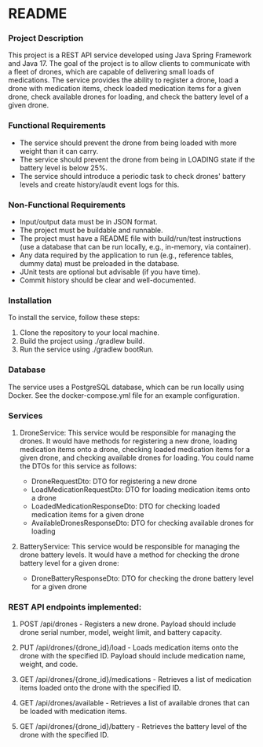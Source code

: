 # README

### Project Description

This project is a REST API service developed using Java Spring Framework and Java 17. The goal of the project is to allow clients to communicate with a fleet of drones, which are capable of delivering small loads of medications. The service provides the ability to register a drone, load a drone with medication items, check loaded medication items for a given drone, check available drones for loading, and check the battery level of a given drone.

### Functional Requirements

- The service should prevent the drone from being loaded with more weight than it can carry.
- The service should prevent the drone from being in LOADING state if the battery level is below 25%.
- The service should introduce a periodic task to check drones' battery levels and create history/audit event logs for this.

### Non-Functional Requirements

- Input/output data must be in JSON format.
- The project must be buildable and runnable.
- The project must have a README file with build/run/test instructions (use a database that can be run locally, e.g., in-memory, via container).
- Any data required by the application to run (e.g., reference tables, dummy data) must be preloaded in the database.
- JUnit tests are optional but advisable (if you have time).
- Commit history should be clear and well-documented.

### Installation

To install the service, follow these steps:

1. Clone the repository to your local machine.
2. Build the project using ./gradlew build.
3. Run the service using ./gradlew bootRun.

### Database

The service uses a PostgreSQL database, which can be run locally using Docker. See the docker-compose.yml file for an example configuration.

### Services

1. DroneService: This service would be responsible for managing the drones. It would have methods for registering a new drone, loading medication items onto a drone, checking loaded medication items for a given drone, and checking available drones for loading. You could name the DTOs for this service as follows:

    - DroneRequestDto: DTO for registering a new drone
    - LoadMedicationRequestDto: DTO for loading medication items onto a drone
    - LoadedMedicationResponseDto: DTO for checking loaded medication items for a given drone
    - AvailableDronesResponseDto: DTO for checking available drones for loading

2. BatteryService: This service would be responsible for managing the drone battery levels. It would have a method for checking the drone battery level for a given drone:
     - DroneBatteryResponseDto: DTO for checking the drone battery level for a given drone


### REST API endpoints implemented:

1. POST /api/drones - Registers a new drone. Payload should include drone serial number, model, weight limit, and battery capacity.

2. PUT /api/drones/{drone_id}/load - Loads medication items onto the drone with the specified ID. Payload should include medication name, weight, and code.

3. GET /api/drones/{drone_id}/medications - Retrieves a list of medication items loaded onto the drone with the specified ID.

4. GET /api/drones/available - Retrieves a list of available drones that can be loaded with medication items.

5. GET /api/drones/{drone_id}/battery - Retrieves the battery level of the drone with the specified ID.